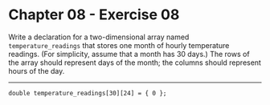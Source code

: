 # Chapter 08 - Exercise 08

Write a declaration for a two-dimensional array named `temperature_readings` that stores one month of hourly temperature readings. (For simplicity, assume that a month has 30 days.) The rows of the array should represent days of the month; the columns should represent hours of the day.  

---

```
double temperature_readings[30][24] = { 0 };
```

